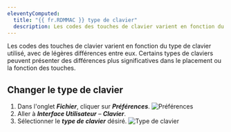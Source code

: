 ```yaml
---
eleventyComputed:
  title: "{{ fr.RDMMAC }} type de clavier"
  description: Les codes des touches de clavier varient en fonction du type de clavier utilisé, avec de légères différences entre eux.
---
```

Les codes des touches de clavier varient en fonction du type de clavier utilisé, avec de légères différences entre eux. Certains types de claviers peuvent présenter des différences plus significatives dans le placement ou la fonction des touches.

## Changer le type de clavier
1. Dans l'onglet ***Fichier***, cliquer sur ***Préférences***.
![Préférences](https://cdnweb.devolutions.net/docs/docs_en_kb_KB0042.png)
1. Aller à ***Interface Utilisateur*** – ***Clavier***.
1. Sélectionner le ***type de clavier*** désiré.
![Type de clavier](https://cdnweb.devolutions.net/docs/docs_en_kb_KB0043.png)
